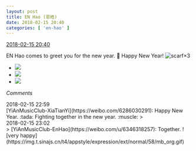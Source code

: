 ```yaml
---
layout: post
title: EN Hao (恩皓)
date: 2018-02-15 20:40
categories: [ 'en-hao' ]
---
```


<div class="weibo-info">
  <a href="https://weibo.com/6346318257/G3gC3nAoM">2018-02-15 20:40</a>
</div>

EN Hao comes to greet you for the new year. :pray: Happy New Year! ![scarf](https://img.t.sinajs.cn/t4/appstyle/expression/ext/normal/3f/weijin_org.gif)×3

<!-- more -->

<ul class="weibo-pic-list-1">
  <li class="weibo-pic">
    <a href="http://wx3.sinaimg.cn/mw690/006VuvhTgy1fohewr09myj31dc0wwx6p.jpg"><img src="http://wx3.sinaimg.cn/thumb150/006VuvhTgy1fohewr09myj31dc0wwx6p.jpg"/></a>
  </li>
  <li class="weibo-pic">
    <a href="http://wx2.sinaimg.cn/mw690/006VuvhTgy1fohewv5lm0j30xr1904qp.jpg"><img src="http://wx2.sinaimg.cn/thumb150/006VuvhTgy1fohewv5lm0j30xr1904qp.jpg"/></a>
  </li>
  <li class="weibo-pic">
    <a href="http://wx3.sinaimg.cn/mw690/006VuvhTgy1fohewwfvfaj31dc0wwx6p.jpg"><img src="http://wx3.sinaimg.cn/thumb150/006VuvhTgy1fohewwfvfaj31dc0wwx6p.jpg"/></a>
  </li>
</ul>

*Comments*

<div class="weibo-info">2018-02-15 22:59</div>
[YiAnMusicClub-XiaTianYi](https://weibo.com/6286030291): Happy New Year. :tada: Fighting together in the new year. :muscle:
> <div class="weibo-info">2018-02-15 23:02</div>
> [YiAnMusicClub-EnHao](https://weibo.com/u/6346318257): Together. ![very happy](https://img.t.sinajs.cn/t4/appstyle/expression/ext/normal/58/mb_org.gif)
